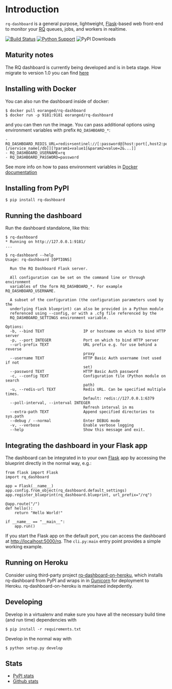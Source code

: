 Introduction
============

`rq-dashboard` is a general purpose, lightweight,
[Flask](https://flask.palletsprojects.com/)-based web front-end to monitor your
[RQ](http://python-rq.org/) queues, jobs, and workers in realtime.

[![Build
Status](https://travis-ci.org/Parallels/rq-dashboard.svg?branch=master)](https://travis-ci.org/Parallels/rq-dashboard)
[![Python
Support](https://img.shields.io/pypi/pyversions/rq-dashboard.svg)](https://pypi.python.org/pypi/rq-dashboard)
![PyPI Downloads](https://img.shields.io/pypi/dw/rq-dashboard)

Maturity notes
--------------

The RQ dashboard is currently being developed and is in beta stage.
How migrate to version 1.0 you can find [here](https://github.com/Parallels/rq-dashboard/wiki/How-to-migrate-to-1.0)

Installing with Docker
----------------------

You can also run the dashboard inside of docker:

``` {.console}
$ docker pull eoranged/rq-dashboard
$ docker run -p 9181:9181 eoranged/rq-dashboard
```

and you can then run the image. You can pass additional options using
environment variables with prefix `RQ_DASHBOARD_*`:

    - RQ_DASHBOARD_REDIS_URL=redis+sentinel://[:password@]host:port[,host2:port2,...][/service_name[/db]][?param1=value1[&param2=value=2&...]]
    - RQ_DASHBOARD_USERNAME=rq
    - RQ_DASHBOARD_PASSWORD=password

See more info on how to pass environment variables in [Docker documentation](https://docs.docker.com/engine/reference/commandline/run/#set-environment-variables--e---env---env-file)

Installing from PyPI
--------------------

``` {.console}
$ pip install rq-dashboard
```

Running the dashboard
---------------------

Run the dashboard standalone, like this:

``` {.console}
$ rq-dashboard
* Running on http://127.0.0.1:9181/
...
```

``` {.console}
$ rq-dashboard --help
Usage: rq-dashboard [OPTIONS]

  Run the RQ Dashboard Flask server.

  All configuration can be set on the command line or through environment
  variables of the form RQ_DASHBOARD_*. For example RQ_DASHBOARD_USERNAME.

  A subset of the configuration (the configuration parameters used by the
  underlying flask blueprint) can also be provided in a Python module
  referenced using --config, or with a .cfg file referenced by the
  RQ_DASHBOARD_SETTINGS environment variable.

Options:
  -b, --bind TEXT                 IP or hostname on which to bind HTTP server
  -p, --port INTEGER              Port on which to bind HTTP server
  --url-prefix TEXT               URL prefix e.g. for use behind a reverse
                                  proxy
  --username TEXT                 HTTP Basic Auth username (not used if not
                                  set)
  --password TEXT                 HTTP Basic Auth password
  -c, --config TEXT               Configuration file (Python module on search
                                  path)
  -u, --redis-url TEXT            Redis URL. Can be specified multiple times.
                                  Default: redis://127.0.0.1:6379
  --poll-interval, --interval INTEGER
                                  Refresh interval in ms
  --extra-path TEXT               Append specified directories to sys.path
  --debug / --normal              Enter DEBUG mode
  -v, --verbose                   Enable verbose logging
  --help                          Show this message and exit.
```

Integrating the dashboard in your Flask app
-------------------------------------------

The dashboard can be integrated in to your own [Flask](http://flask.pocoo.org/) app by accessing the blueprint directly in the normal way, e.g.:

``` {.python}
from flask import Flask
import rq_dashboard

app = Flask(__name__)
app.config.from_object(rq_dashboard.default_settings)
app.register_blueprint(rq_dashboard.blueprint, url_prefix="/rq")

@app.route("/")
def hello():
    return "Hello World!"

if __name__ == "__main__":
    app.run()
```

If you start the Flask app on the default port, you can access the
dashboard at <http://localhost:5000/rq>. The `cli.py:main` entry point
provides a simple working example.

Running on Heroku
-----------------

Consider using third-party project
[rq-dashboard-on-heroku](https://github.com/metabolize/rq-dashboard-on-heroku),
which installs rq-dashboard from PyPI and wraps in in
[Gunicorn](https://gunicorn.org) for deployment to Heroku.
rq-dashboard-on-heroku is maintained indepdently.

Developing
----------

Develop in a virtualenv and make sure you have all the necessary build
time (and run time) dependencies with

    $ pip install -r requirements.txt

Develop in the normal way with

    $ python setup.py develop

Stats
-----

-   [PyPI stats](https://pypistats.org/packages/rq-dashboard)
-   [Github stats](https://github.com/Parallels/rq-dashboard/graphs/traffic)
